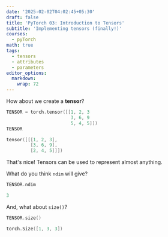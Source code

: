 ```yaml
---
date: '2025-02-02T04:02:45+05:30'
draft: false
title: 'PyTorch 03: Introduction to Tensors'
subtitle: 'Implementing tensors (finally!)'
courses:
  - pyTorch
math: true
tags:
  - tensors
  - attributes
  - parameters
editor_options: 
  markdown: 
    wrap: 72
---
```


How about we create a **tensor**?

```c
TENSOR = torch.tensor([[1, 2, 3
                        3, 6, 9
                        5, 4, 5]])
TENSOR
```

```c
tensor([[[1, 2, 3],
         [3, 6, 9],
         [2, 4, 5]]])
```

That's nice! Tensors can be used to represent almost anything.

What do you think `ndim` will give?

```c
TENSOR.ndim
```

```c
3
```
And, what about `size()`?
```c
TENSOR.size()
```
```c
torch.Size([1, 3, 3])
```